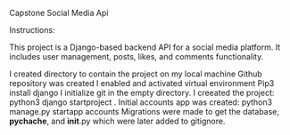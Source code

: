 Capstone Social Media Api

Instructions:

This project is a Django-based backend API for a social media platform. It includes user management, posts, likes, and comments functionality.

I created directory to contain the project on my local machine
Github repository was created
I enabled and activated virtual environment
Pip3 install django
I initialize git in the empty directory.
I creeated the project: python3 django startproject <projectname>.
Initial accounts app was created: python3 manage.py startapp accounts
Migrations were made to get the database, __pychache__, and __init__.py
which were later added to gitignore.
 